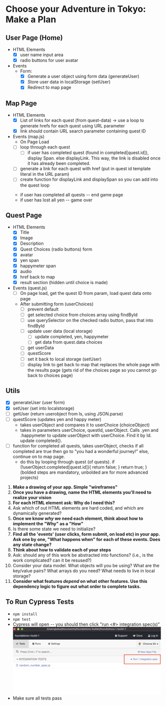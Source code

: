 # Choose your Adventure in Tokyo: Make a Plan

## User Page (Home)
*   HTML Elements
    - [x] user name input area
    - [x] radio buttons for user avatar
*   Events
    *   Form: 
        - [x] Generate a user object using form data (generateUser)
        - [x] Store user data in localStorage (setUser)
        - [x] Redirect to map page

## Map Page
*   HTML Elements
    - [x] List of links for each quest (from quest-data) -> use a loop to generate hrefs for each quest using URL parameter
    - [x] link should contain URL search parameter containing quest ID
*   Events (map.js)
    *  On Page Load
    - [ ] loop through each quest
        - [ ] if user has completed quest (found in completed[quest.id]), display Span. else displayLink. This way, the link is disabled once it has already been completed.
    - [ ] generate a link <a> for each quest with href (put in quest id template literal in the URL param)
    - [ ] create function for displayLink and displaySpan so you can add into the quest loop
    - if user has completed all quests -- end game page
    - if user has lost all yen -- game over


## Quest Page
*   HTML Elements
    - [x] Title
    - [x] Image
    - [x] Description
    - [x] Quest Choices (radio buttons) form
    - [x] avatar
    - [x] yen span
    - [x] happymeter span
    - [x] audio
    - [x] href back to map
    - [x] result section (hidden until choice is made)
*   Events (quest.js)
    - [ ] On page load, get the quest ID from param, load quest data onto page
    *   After submitting form (userChoices)
        - [ ] prevent default
        - [ ] get selected choice from choices array using findById
        - [ ] use querySelector on the checked radio button, pass that into findById 
        - [ ] update user data (local storage)
            - [ ] update completed, yen, happymeter
            - [ ] get data from quest.data choices 
        - [ ] get userData
        - [ ] questScore 
        - [ ] set it back to local storage (setUser)
        - [ ] display link to get back to map that replaces the whole page with the results page (gets rid of the choices page so you cannot go back to choices page)

## Utils
- [x] generateUser (user form)
- [x] setUser (set into localstorage)
- [ ] getUser (return userobject from ls, using JSON.parse)
- [ ] questScore (updates yen and happy meter)
    *   takes userObject and compares it to userChoice (choiceObject)
    *   takes in parameters userChoice, questId, userObject. Calls .yen and .happymeter to update userObject with userChoice. Find it by Id. update completed{}.
- [ ] function for completed all quests, takes userObject, checks if all completed are true then go to "you had a wonderful journey!" else, continue on to map page.
    *   do this by looping through quest (of quests). if (!userObject.completed[quest.id]){
        return false;
    }
    return true;
} 
(bolded steps are mandatory, unbolded are for more advanced projects)

1) **Make a drawing of your app. Simple "wireframes"**
2) **Once you have a drawing, name the HTML elements you'll need to realize your vision**
3) **For each HTML element ask: Why do I need this?**
4) Ask which of out HTML elements are hard coded, and which are dynamically generated?
5) **Once we know _why_ we need each element, think about how to implement the "Why" as a "How"**
6) Is there some state we need to initialize?
7) **Find all the 'events' (user clicks, form submit, on load etc) in your app. Ask one by one, "What happens when" for each of these events. Does any state change?**
8) **Think about how to validate each of your steps**
9) Ask: should any of this work be abstracted into functions? (i.e., is the work complicated? can it be resused?)
10) Consider your data model. What objects will you be using? What are the key/value pairs? What arrays do you need? What needs to live in local storage?
11) **Consider what features _depend_ on what other features. Use this dependency logic to figure out what order to complete tasks.**


## To Run Cypress Tests
* `npm install`
* `npm test`
* Cypress will open -- you should then click "run <#> integration spec(s)"
    ![](cypress.png)
* Make sure all tests pass